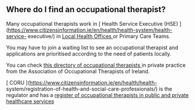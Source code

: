 ##  Where do I find an occupational therapist?

Many occupational therapists work in [ Health Service Executive (HSE)
](https://www.citizensinformation.ie/en/health/health-system/health-service-
executive/) in [ Local Health Offices
](http://www.hse.ie/eng/services/list/1/LHO) or Primary Care Teams.

You may have to join a waiting list to see an occupational therapist and
applications are prioritised according to the need of patients locally.

You can check [ this directory of occupational therapists
](https://www.aoti.ie/) in private practice from the Association of
Occupational Therapists of Ireland.

[ CORU ](https://www.citizensinformation.ie/en/health/health-
system/registration-of-health-and-social-care-professionals/) is the regulator
and has a [ register of occupational therapists in public and private
healthcare services ](https://system.coru.ie/index.php/SearchMember/Find)
